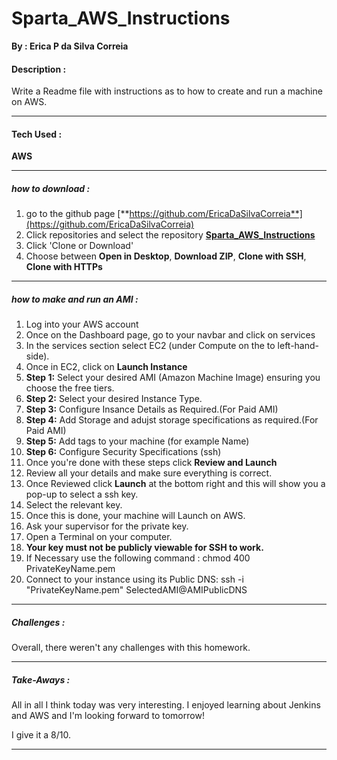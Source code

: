 # Sparta_AWS_Instructions

**By : Erica P da Silva Correia**

#### Description :

Write a Readme file with instructions as to how to create and run a machine on AWS.

-----

#### Tech Used :
**AWS**

-----
##### how to download :


1. go to the github page [**https://github.com/EricaDaSilvaCorreia**](https://github.com/EricaDaSilvaCorreia)
2. Click repositories and select the repository [**Sparta_AWS_Instructions**](https://github.com/EricaDaSilvaCorreia/Sparta_AWS_Instructions)
3. Click 'Clone or Download'
4. Choose between **Open in Desktop**, **Download ZIP**, **Clone with SSH**, **Clone with HTTPs**

-----
##### how to make and run an AMI :

1. Log into your AWS account 
2. Once on the Dashboard page, go to your navbar and click on services
3. In the services section select EC2 (under Compute on the to left-hand-side).
4. Once in EC2, click on **Launch Instance** 
5. **Step 1:** Select your desired AMI (Amazon Machine Image) ensuring you choose the free tiers.
6. **Step 2:** Select your desired Instance Type.
7. **Step 3:** Configure Insance Details as Required.(For Paid AMI)
8. **Step 4:** Add Storage and adujst storage specifications as required.(For Paid AMI)
9. **Step 5:** Add tags to your machine (for example Name)
10. **Step 6:** Configure Security Specifications (ssh)
11. Once you're done with these steps click **Review and Launch**
12. Review all your details and make sure everything is correct.
13. Once Reviewed click **Launch** at the bottom right and this will show you a pop-up to select a ssh key.
14. Select the relevant key.
15. Once this is done, your machine will Launch on AWS.
16. Ask your supervisor for the private key.
17. Open a Terminal on your computer.
18. **Your key must not be publicly viewable for SSH to work.** 
19. If Necessary use the following command : chmod 400 PrivateKeyName.pem
20. Connect to your instance using its Public DNS: ssh -i "PrivateKeyName.pem" SelectedAMI@AMIPublicDNS 

-----


##### Challenges :

Overall, there weren't any challenges with this homework. 

-----

##### Take-Aways :

All in all I think today was very interesting. I enjoyed learning about Jenkins and AWS and I'm looking forward to tomorrow!

I give it a 8/10.

-----

